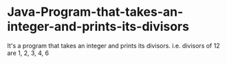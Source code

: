 # Java-Program-that-takes-an-integer-and-prints-its-divisors
It's a program that takes an integer and prints its divisors. i.e. divisors of 12 are 1, 2, 3, 4, 6
